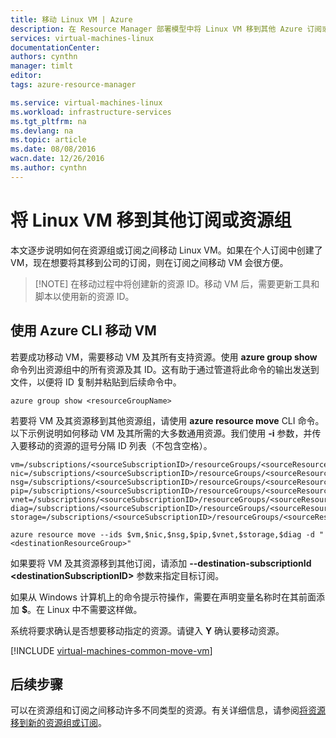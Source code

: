 ```yaml
---
title: 移动 Linux VM | Azure
description: 在 Resource Manager 部署模型中将 Linux VM 移到其他 Azure 订阅或资源组。
services: virtual-machines-linux
documentationCenter: 
authors: cynthn
manager: timlt
editor: 
tags: azure-resource-manager

ms.service: virtual-machines-linux
ms.workload: infrastructure-services
ms.tgt_pltfrm: na
ms.devlang: na
ms.topic: article
ms.date: 08/08/2016
wacn.date: 12/26/2016
ms.author: cynthn
---
```


# 将 Linux VM 移到其他订阅或资源组

本文逐步说明如何在资源组或订阅之间移动 Linux VM。如果在个人订阅中创建了 VM，现在想要将其移到公司的订阅，则在订阅之间移动 VM 会很方便。

> [!NOTE] 在移动过程中将创建新的资源 ID。移动 VM 后，需要更新工具和脚本以使用新的资源 ID。

## 使用 Azure CLI 移动 VM 

若要成功移动 VM，需要移动 VM 及其所有支持资源。使用 **azure group show** 命令列出资源组中的所有资源及其 ID。这有助于通过管道将此命令的输出发送到文件，以便将 ID 复制并粘贴到后续命令中。

	azure group show <resourceGroupName>

若要将 VM 及其资源移到其他资源组，请使用 **azure resource move** CLI 命令。以下示例说明如何移动 VM 及其所需的大多数通用资源。我们使用 **-i** 参数，并传入要移动的资源的逗号分隔 ID 列表（不包含空格）。

    vm=/subscriptions/<sourceSubscriptionID>/resourceGroups/<sourceResourceGroup>/providers/Microsoft.Compute/virtualMachines/<vmName>
	nic=/subscriptions/<sourceSubscriptionID>/resourceGroups/<sourceResourceGroup>/providers/Microsoft.Network/networkInterfaces/<nicName>
	nsg=/subscriptions/<sourceSubscriptionID>/resourceGroups/<sourceResourceGroup>/providers/Microsoft.Network/networkSecurityGroups/<nsgName>
	pip=/subscriptions/<sourceSubscriptionID>/resourceGroups/<sourceResourceGroup>/providers/Microsoft.Network/publicIPAddresses/<publicIPName>
	vnet=/subscriptions/<sourceSubscriptionID>/resourceGroups/<sourceResourceGroup>/providers/Microsoft.Network/virtualNetworks/<vnetName>
	diag=/subscriptions/<sourceSubscriptionID>/resourceGroups/<sourceResourceGroup>/providers/Microsoft.Storage/storageAccounts/<diagnosticStorageAccountName>
	storage=/subscriptions/<sourceSubscriptionID>/resourceGroups/<sourceResourceGroup>/providers/Microsoft.Storage/storageAccounts/<storageAcountName>  	
	
	azure resource move --ids $vm,$nic,$nsg,$pip,$vnet,$storage,$diag -d "<destinationResourceGroup>"
	
如果要将 VM 及其资源移到其他订阅，请添加 **--destination-subscriptionId &#60;destinationSubscriptionID&#62;** 参数来指定目标订阅。

如果从 Windows 计算机上的命令提示符操作，需要在声明变量名称时在其前面添加 **$**。在 Linux 中不需要这样做。

系统将要求确认是否想要移动指定的资源。请键入 **Y** 确认要移动资源。
	
[!INCLUDE [virtual-machines-common-move-vm](../../includes/virtual-machines-common-move-vm.md)]

## 后续步骤

可以在资源组和订阅之间移动许多不同类型的资源。有关详细信息，请参阅[将资源移到新的资源组或订阅](../azure-resource-manager/resource-group-move-resources.md)。

<!---HONumber=Mooncake_Quality_Review_1215_2016-->